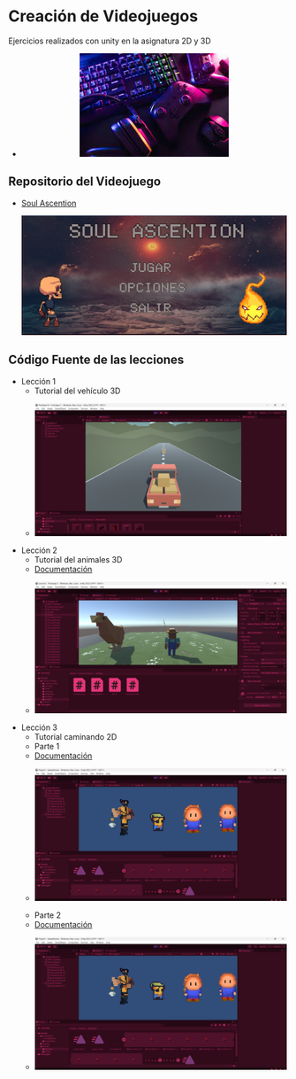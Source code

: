 # Creación de Videojuegos 
Ejercicios realizados con unity en la asignatura 2D y 3D
 * <p align="center">
     <img src="Portada.jpg" alt="Portada" />
   </p>

## Repositorio del Videojuego 
 * [Soul Ascention](https://github.com/Karla038/SoulAscention.git)
   <p align="center">
     <img src="MenuPrincipal.png" alt="MenuPrincipal" />
   </p>

## Código Fuente de las lecciones

* Lección 1
  * Tutorial del vehículo 3D
  * <p align="center">
     <img src="Prototipo1_3D.png" alt="Vehiculo" />
    </p>
* Lección 2
  * Tutorial del animales 3D
  * [Documentación](https://docs.google.com/document/d/1JuJhyphxicNcgHQ73WWjiEP2lV-dKDKt/edit?usp=sharing&ouid=113058898750770286945&rtpof=true&sd=true)
  * <p align="center">
     <img src="Prototipo2_3D.png" alt="Colision" />
    </p>
* Lección 3
  * Tutorial caminando 2D
  * Parte 1
  * [Documentación](https://docs.google.com/document/d/1Vgrl-nLZZV7aT_3QMmzGKk2lLTS0eS8t/edit?usp=sharing&ouid=113058898750770286945&rtpof=true&sd=true)
  * <p align="center">
     <img src="Prototipo1_2D.png" alt="Caminando" />
    </p>
   * Parte 2
  * [Documentación](https://docs.google.com/document/d/1Vgrl-nLZZV7aT_3QMmzGKk2lLTS0eS8t/edit?usp=sharing&ouid=113058898750770286945&rtpof=true&sd=true)
  * <p align="center">
     <img src="Prototipo1_2D.png" alt="Caminando" />
    </p>

  
